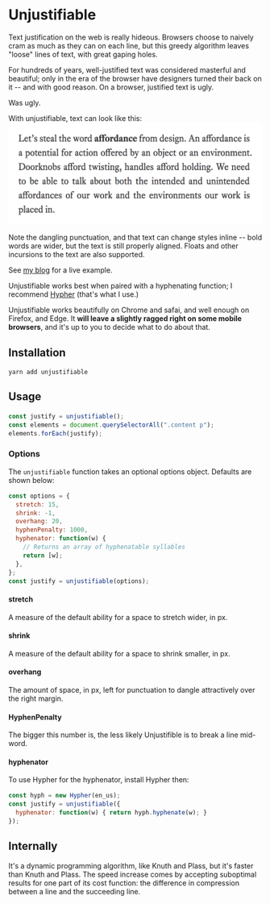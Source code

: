 # Unjustifiable

Text justification on the web is really hideous. Browsers choose to naively cram
as much as they can on each line, but this greedy algorithm leaves "loose" lines
of text, with great gaping holes.

For hundreds of years, well-justified text was considered masterful and
beautiful; only in the era of the browser have designers turned their back on it
-- and with good reason. On a browser, justified text is ugly.

Was ugly.

With unjustifiable, text can look like this: ![Example](./sample.png)

Note the dangling punctuation, and that text can change styles inline -- bold
words are wider, but the text is still properly aligned. Floats and other
incursions to the text are also supported.

See [my blog](http://sambleckley.com/writing/interaction-words.html) for a live example.

Unjustifiable works best when paired with a hyphenating function; I recommend
[Hypher](https://github.com/bramstein/hypher) (that's what I use.)

Unjustifiable works beautifully on Chrome and safai, and well enough on Firefox,
and Edge. It **will leave a slightly ragged right on some mobile browsers**, and
it's up to you to decide what to do about that.

## Installation

```
yarn add unjustifiable
```

## Usage

```javascript
const justify = unjustifiable();
const elements = document.querySelectorAll(".content p");
elements.forEach(justify);
```

### Options

The `unjustifiable` function takes an optional options object. Defaults are
shown below:

```javascript
const options = {
  stretch: 15,
  shrink: -1,
  overhang: 20,
  hyphenPenalty: 1000,
  hyphenator: function(w) {
    // Returns an array of hyphenatable syllables
    return [w];
  },
};
const justify = unjustifiable(options);
```

#### stretch

A measure of the default ability for a space to stretch wider, in px.

#### shrink

A measure of the default ability for a space to shrink smaller, in px.

#### overhang

The amount of space, in px, left for punctuation to dangle attractively over the
right margin.

#### HyphenPenalty

The bigger this number is, the less likely Unjustifible is to break a line
mid-word.

#### hyphenator

To use Hypher for the hyphenator, install Hypher then:

```javascript
const hyph = new Hypher(en_us);
const justify = unjustifiable({
  hyphenator: function(w) { return hyph.hyphenate(w); }
});
```

## Internally

It's a dynamic programming algorithm, like Knuth and Plass, but it's
faster than Knuth and Plass. The speed increase comes by accepting
suboptimal results for one part of its cost function: the difference
in compression between a line and the succeeding line.

